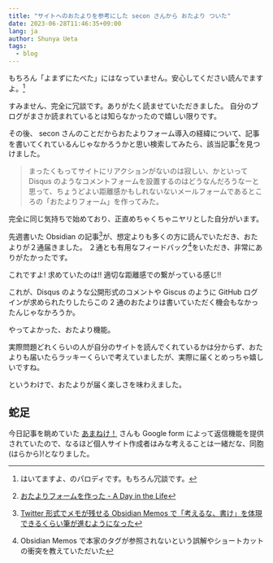 ```yaml
---
title: "サイトへのおたよりを参考にした secon さんから おたより ついた"
date: 2023-06-28T11:46:35+09:00
lang: ja
author: Shunya Ueta
tags:
  - blog
---
```


もちろん「よまずにたべた」にはなっていません。安心してください読んでますよ。[^joke]

すみません、完全に冗談です。ありがたく読ませていただきました。
自分のブログがまさか読まれているとは知らなかったので嬉しい限りです。

その後、 secon さんのことだからおたよりフォーム導入の経緯について、記事を書いてくれているんじゃなかろうかと思い検索してみたら、該当記事[^secon-letter]を見つけました。

> まったくもってサイトにリアクションがないのは寂しい、かといって Disqus のようなコメントフォームを設置するのはどうなんだろうなーと思って、ちょうどよい距離感かもしれないないメールフォームであるところの「おたよりフォーム」を作ってみた。

完全に同じ気持ちで始めており、正直めちゃくちゃニヤリとした自分がいます。

先週書いた Obsidian の記事[^last-post]が、想定よりも多くの方に読んでいただき、おたよりが２通届きました。
２通とも有用なフィードバック[^feedback]をいただき、非常にありがたかったです。

これですよ! 求めていたのは!! 適切な距離感での繋がっている感じ!!

これが、Disqus のような公開形式のコメントや Giscus のように GitHub ログインが求められたりしたらこの 2 通のおたよりは書いていただく機会もなかったんじゃなかろうか。

やってよかった、おたより機能。

実際問題どれくらいの人が自分のサイトを読んでくれているかは分からず、おたよりも届いたらラッキーくらいで考えていましたが、実際に届くとめっちゃ嬉しいですね。

というわけで、おたよりが届く楽しさを味わえました。

## 蛇足

今日記事を眺めていた [あまねけ！](https://ama.ne.jp/) さんも Google form によって返信機能を提供されていたので、なるほど個人サイト作成者はみな考えることは一緒だな、同胞(はらから)!となりました。

[^feedback]: Obsidian Memos で本家のタグが参照されないという誤解やショートカットの衝突を教えていただいた
[^last-post]: [Twitter 形式でメモが残せる Obsidian Memos で「考えるな、書け」を体現できるくらい筆が進むようになった](/posts/2023-06-16-1452)
[^secon-letter]: [おたよりフォームを作った \- A Day in the Life](https://secon.dev/entry/2020/09/09/184000/)
[^joke]: はいてますよ、のパロディです。もちろん冗談です。
